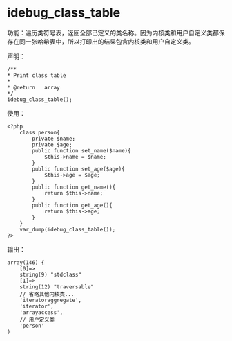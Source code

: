 # idebug\_class\_table

功能：遍历类符号表，返回全部已定义的类名称。因为内核类和用户自定义类都保存在同一张哈希表中，所以打印出的结果包含内核类和用户自定义类。

声明：

```
/**
* Print class table
*
* @return   array
*/
idebug_class_table();
```

使用：

```
<?php
    class person{
        private $name;
        private $age;
        public function set_name($name){
            $this->name = $name;
        }
        public function set_age($age){
            $this->age = $age;
        }
        public function get_name(){
            return $this->name;
        }
        public function get_age(){
            return $this->age;
        }
    }
    var_dump(idebug_class_table());
?>
```

输出：

```
array(146) {
    [0]=>
    string(9) "stdclass"
    [1]=>
    string(12) "traversable"
    // 省略其他内核类...
    'iteratoraggregate', 
    'iterator', 
    'arrayaccess', 
    // 用户定义类
    'person' 
)
```



